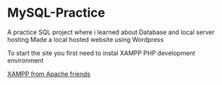 # MySQL-Practice
A practice SQL project where i learned about Database and local server hosting
Made a local hosted website using Wordpress



To start the site you first need to instal XAMPP PHP development environment

[XAMPP from Apache friends](https://www.apachefriends.org/)
